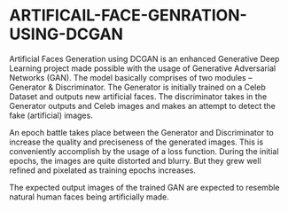 # ARTIFICAIL-FACE-GENRATION-USING-DCGAN
Artificial Faces Generation using DCGAN is an enhanced Generative Deep Learning project made possible with the usage of Generative Adversarial Networks (GAN). The model basically comprises of two modules – Generator & Discriminator. The Generator is initially trained on a Celeb Dataset and outputs new artificial faces. The discriminator takes in the Generator outputs and Celeb images and makes an attempt to detect the fake (artificial) images. 

An epoch battle takes place between the Generator and Discriminator to increase the quality and preciseness of the generated images. This is conveniently accomplish by the usage of a loss function. During the initial epochs, the images are quite distorted and blurry. But they grew well refined and pixelated as training epochs increases. 

The expected output images of the trained GAN are expected to resemble natural human faces being artificially made.
